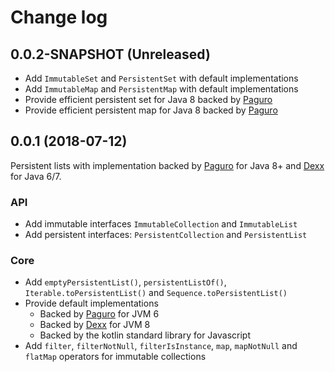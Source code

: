 # Change log

## 0.0.2-SNAPSHOT (Unreleased)
* Add `ImmutableSet` and `PersistentSet` with default implementations
* Add `ImmutableMap` and `PersistentMap` with default implementations
* Provide efficient persistent set for Java 8 backed by [Paguro](https://github.com/GlenKPeterson/Paguro)
* Provide efficient persistent map for Java 8 backed by [Paguro](https://github.com/GlenKPeterson/Paguro)

## 0.0.1 (2018-07-12)
Persistent lists with implementation backed by [Paguro](https://github.com/GlenKPeterson/Paguro) for Java 8+ and [Dexx](https://github.com/andrewoma/dexx) for Java 6/7.

### API
* Add immutable interfaces `ImmutableCollection` and `ImmutableList`
* Add persistent interfaces: `PersistentCollection` and `PersistentList`

### Core
* Add `emptyPersistentList()`, `persistentListOf()`, `Iterable.toPersistentList()` and `Sequence.toPersistentList()`
* Provide default implementations
    * Backed by [Paguro](https://github.com/GlenKPeterson/Paguro) for JVM 6
    * Backed by [Dexx](https://github.com/andrewoma/dexx) for JVM 8
    * Backed by the kotlin standard library for Javascript
* Add `filter`, `filterNotNull`, `filterIsInstance`, `map`, `mapNotNull` and `flatMap` operators for immutable collections

